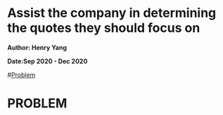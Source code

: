 # Assist the company in determining the quotes they should focus on

**Author: Henry Yang**

**Date:Sep 2020 - Dec 2020**

#[Problem](#problem)
























# PROBLEM
























